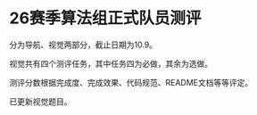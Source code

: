 # 26赛季算法组正式队员测评

分为导航、视觉两部分，截止日期为10.9。

视觉共有四个测评任务，其中任务四为必做，其余为选做。

测评分数根据完成度、完成效果、代码规范、README文档等等评定。



已更新视觉题目。

